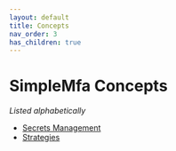 ```yaml
---
layout: default
title: Concepts
nav_order: 3
has_children: true
---
```


# SimpleMfa Concepts

_Listed alphabetically_

- [Secrets Management](./secrets-management)
- [Strategies](./strategies)
